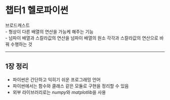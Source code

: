 # 챕터1 헬로파이썬
브로드캐스트  
\- 형상이 다른 배열의 연산을 가능케 해주는 기능  
\- 넘파이 배열과 스칼라값의 연산을 넘파이 배열의 원소 각각과 스칼라값의 연산으로 바꿔 수행하는 것

---
## 1장 정리
- 파이썬은 간단하고 익히기 쉬운 프로그래밍 언어
- 파이썬에서는 함수와 클래스 같은 모듈로 구현을 정리할 수 있음
- 외부 라이브러리로는 *numpy*와 *matplotlib*을 사용